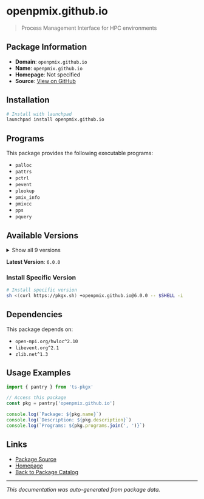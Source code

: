 # openpmix.github.io

> Process Management Interface for HPC environments

## Package Information

- **Domain**: `openpmix.github.io`
- **Name**: `openpmix.github.io`
- **Homepage**: Not specified
- **Source**: [View on GitHub](https://github.com/pkgxdev/pantry/tree/main/projects/openpmix.github.io/package.yml)

## Installation

```bash
# Install with launchpad
launchpad install openpmix.github.io
```

## Programs

This package provides the following executable programs:

- `palloc`
- `pattrs`
- `pctrl`
- `pevent`
- `plookup`
- `pmix_info`
- `pmixcc`
- `pps`
- `pquery`

## Available Versions

<details>
<summary>Show all 9 versions</summary>

- `6.0.0`, `5.0.8`, `5.0.7`, `5.0.6`, `5.0.5`
- `5.0.4`, `5.0.3`, `5.0.2`, `5.0.1`

</details>

**Latest Version**: `6.0.0`

### Install Specific Version

```bash
# Install specific version
sh <(curl https://pkgx.sh) +openpmix.github.io@6.0.0 -- $SHELL -i
```

## Dependencies

This package depends on:

- `open-mpi.org/hwloc^2.10`
- `libevent.org^2.1`
- `zlib.net^1.3`

## Usage Examples

```typescript
import { pantry } from 'ts-pkgx'

// Access this package
const pkg = pantry['openpmix.github.io']

console.log(`Package: ${pkg.name}`)
console.log(`Description: ${pkg.description}`)
console.log(`Programs: ${pkg.programs.join(', ')}`)
```

## Links

- [Package Source](https://github.com/pkgxdev/pantry/tree/main/projects/openpmix.github.io/package.yml)
- [Homepage](#)
- [Back to Package Catalog](../../package-catalog.md)

---

*This documentation was auto-generated from package data.*
